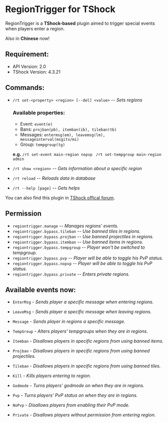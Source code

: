 # RegionTrigger for TShock

RegionTrigger is a **TShock-based** plugin aimed to trigger special events when players enter a region.

Also in **Chinese** now!

## Requirement:
- API Version: 2.0
- TShock Version: 4.3.21

## Commands:
- `/rt set-<property> <region> [--del] <value>` -- *Sets regions*
  ### Available properties:
  - Event: `event(e)`
  - Bans: `projban(pb), itemban(ib), tileban(tb)`
  - Messages: `entermsg(em), leavemsg(lm), messageinterval(msgitv/mi)`
  - Group: `tempgroup(tg)`

  **e.g.** `/rt set-event main-region nopvp`
          ` /rt set-tempgroup main-region admin`
  
- `/rt show <region>` -- *Gets information about a specific region*
- `/rt reload` -- *Reloads data in database*
- `/rt --help [page]` -- *Gets helps*

You can also find this plugin in [TShock offical forum][tshockco].

## Permission
- `regiontrigger.manage` -- *Manages regions' events.*
- `regiontrigger.bypass.tileban` -- *Use banned tiles in regions.*
- `regiontrigger.bypass.projban` -- *Use banned projectiles in regions.*
- `regiontrigger.bypass.itemban` -- *Use banned items in regions.*
- `regiontrigger.bypass.tempgroup` -- *Player won't be switched to tempgroup.*
- `regiontrigger.bypass.pvp` -- *Player will be able to toggle his PvP status.*
- `regiontrigger.bypass.nopvp` -- *Player will be able to toggle his PvP status.*
- `regiontrigger.bypass.private` -- *Enters private regions.*

## Available events now:
- `EnterMsg` - *Sends player a specific message when entering regions.*
- `LeaveMsg` - *Sends player a specific message when leaving regions.*
- `Message` - *Sends player in regions a specific message.*
- `TempGroup` - *Alters players' tempgroups when they are in regions.*
- `Itemban` - *Disallows players in specific regions from using banned items.*
- `Projban` - *Disallows players in specific regions from using banned projectiles.*
- `Tileban` - *Disallows players in specific regions from using banned tiles.*
- `Kill` - *Kills players entering to region.*
- `Godmode` - *Turns players' godmode on when they are in regions.*
- `Pvp` - *Turns players' PvP status on when they are in regions.*
- `NoPvp` - *Disallows players from enabling their PvP mode.*
- `Private` - *Disallows players without permission from entering region.*

   [tshockco]: <https://tshock.co/xf/index.php?resources/regiontrigger.157/>
